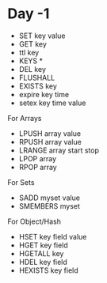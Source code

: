 # Day -1

- SET key value
- GET key
- ttl key
- KEYS \*
- DEL key
- FLUSHALL
- EXISTS key
- expire key time
- setex key time value

For Arrays

- LPUSH array value
- RPUSH array value
- LRANGE array start stop
- LPOP array
- RPOP array

For Sets

- SADD myset value
- SMEMBERS myset

For Object/Hash

- HSET key field value
- HGET key field
- HGETALL key
- HDEL key field
- HEXISTS key field
